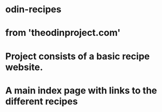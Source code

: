 # odin-recipes
# from 'theodinproject.com'
#
#
#
# Project consists of a basic recipe website.
# A main index page with links to the different recipes
